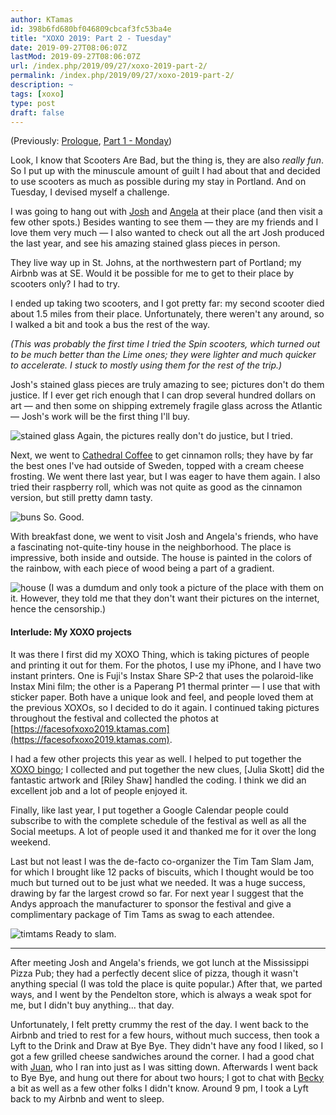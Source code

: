 ```yaml
---
author: KTamas
id: 398b6fd680bf046809cbcaf3fc53ba4e
title: "XOXO 2019: Part 2 - Tuesday"
date: 2019-09-27T08:06:07Z
lastMod: 2019-09-27T08:06:07Z
url: /index.php/2019/09/27/xoxo-2019-part-2/
permalink: /index.php/2019/09/27/xoxo-2019-part-2/
description: ~
tags: [xoxo]
type: post
draft: false
---
```

(Previously: [Prologue](https://blog.ktamas.com/index.php/2019/09/25/xoxo-2019-prologue/), [Part 1 - Monday](https://blog.ktamas.com/index.php/2019/09/26/xoxo-2019-part-1/))

Look, I know that Scooters Are Bad, but the thing is, they are also _really fun_. So I put up with the minuscule amount of guilt I had about that and decided to use scooters as much as possible during my stay in Portland. And on Tuesday, I devised myself a challenge.

I was going to hang out with [Josh](https://twitter.com/joshmillard) and [Angela](https://twitter.com/angelapiller) at their place (and then visit a few other spots.) Besides wanting to see them — they are my friends and I love them very much — I also wanted to check out all the art Josh produced the last year, and see his amazing stained glass pieces in person.

They live way up in St. Johns, at the northwestern part of Portland; my Airbnb was at SE. Would it be possible for me to get to their place by scooters only? I had to try.

I ended up taking two scooters, and I got pretty far: my second scooter died about 1.5 miles from their place. Unfortunately, there weren't any around, so I walked a bit and took a bus the rest of the way.

*(This was probably the first time I tried the Spin scooters, which turned out to be much better than the Lime ones; they were lighter and much quicker to accelerate. I stuck to mostly using them for the rest of the trip.)*

Josh's stained glass pieces are truly amazing to see; pictures don't do them justice. If I ever get rich enough that I can drop several hundred dollars on art — and then some on shipping extremely fragile glass across the Atlantic — Josh's work will be the first thing I'll buy.

![stained glass](https://i.imgur.com/Ii7gzy7.jpg)
Again, the pictures really don't do justice, but I tried.

Next, we went to [Cathedral Coffee](https://www.facebook.com/cathedralcoffeeshop/) to get cinnamon rolls; they have by far the best ones I've had outside of Sweden, topped with a cream cheese frosting. We went there last year, but I was eager to have them again. I also tried their raspberry roll, which was not quite as good as the cinnamon version, but still pretty damn tasty.

![buns](https://i.imgur.com/PT2Wk7U.jpg)
So. Good.

With breakfast done, we went to visit Josh and Angela's friends, who have a fascinating not-quite-tiny house in the neighborhood. The place is impressive, both inside and outside. The house is painted in the colors of the rainbow, with each piece of wood being a part of a gradient.

![house](https://i.imgur.com/xr5DvLF.jpg)
(I was a dumdum and only took a picture of the place with them on it. However, they told me that they don't want their pictures on the internet, hence the censorship.)

#### Interlude: My XOXO projects

It was there I first did my XOXO Thing, which is taking pictures of people and printing it out for them. For the photos, I use my iPhone, and I have two instant printers. One is Fuji's Instax Share SP-2 that uses the polaroid-like Instax Mini film; the other is a Paperang P1 thermal printer — I use that with sticker paper. Both have a unique look and feel, and people loved them at the previous XOXOs, so I decided to do it again. I continued taking pictures throughout the festival and collected the photos at [https://facesofxoxo2019.ktamas.com](https://facesofxoxo2019.ktamas.com).

I had a few other projects this year as well. I helped to put together the [XOXO bingo](https://xoxo.bingo); I collected and put together the new clues, [Julia Skott] did the fantastic artwork and [Riley Shaw] handled the coding. I think we did an excellent job and a lot of people enjoyed it.

Finally, like last year, I put together a Google Calendar people could subscribe to with the complete schedule of the festival as well as all the Social meetups. A lot of people used it and thanked me for it over the long weekend.

Last but not least I was the de-facto co-organizer the Tim Tam Slam Jam, for which I brought like 12 packs of biscuits, which I thought would be too much but turned out to be just what we needed. It was a huge success, drawing by far the largest crowd so far. For next year I suggest that the Andys approach the manufacturer to sponsor the festival and give a complimentary package of Tim Tams as swag to each attendee.

![timtams](https://i.imgur.com/25xFwCi.jpg)
Ready to slam.

---

After meeting Josh and Angela's friends, we got lunch at the Mississippi Pizza Pub; they had a perfectly decent slice of pizza, though it wasn't anything special (I was told the place is quite popular.) After that, we parted ways, and I went by the Pendelton store, which is always a weak spot for me, but I didn't buy anything... that day.

Unfortunately, I felt pretty crummy the rest of the day. I went back to the Airbnb and tried to rest for a few hours, without much success, then took a Lyft to the Drink and Draw at Bye Bye. They didn't have any food I liked, so I got a few grilled cheese sandwiches around the corner. I had a good chat with [Juan](https://twitter.com/juanbuis), who I ran into just as I was sitting down. Afterwards I went back to Bye Bye, and hung out there for about two hours; I got to chat with [Becky](https://twitter.com/bookymargoof) a bit as well as a few other folks I didn't know. Around 9 pm, I took a Lyft back to my Airbnb and went to sleep.